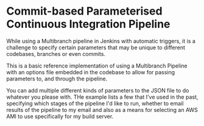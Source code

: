 # Commit-based Parameterised Continuous Integration Pipeline
While using a Multibranch pipeline in Jenkins with automatic triggers, it is a challenge to specify certain parameters that may be unique to different codebases, branches or even commits.

This is a basic reference implementation of using a Multibranch Pipeline with an options file embedded in the codebase to allow for passing parameters to, and through the pipeline.

You can add multiple different kinds of parameters to the JSON file to do whatever you please with. THe example lists a few that I've used in the past, specifying which stages of the pipeline I'd like to run, whether to email results of the pipeline to my email and also as a means for selecting an AWS AMI to use specifically for my build server.